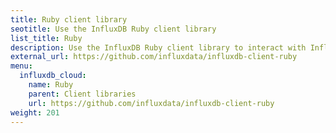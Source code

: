 ```yaml
---
title: Ruby client library
seotitle: Use the InfluxDB Ruby client library
list_title: Ruby
description: Use the InfluxDB Ruby client library to interact with InfluxDB.
external_url: https://github.com/influxdata/influxdb-client-ruby
menu:
  influxdb_cloud:
    name: Ruby
    parent: Client libraries
    url: https://github.com/influxdata/influxdb-client-ruby
weight: 201
---
```

